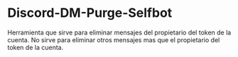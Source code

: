 # Discord-DM-Purge-Selfbot
Herramienta que sirve para eliminar mensajes del propietario del token de la cuenta. No sirve para eliminar otros mensajes mas que el propietario del token de la cuenta.

